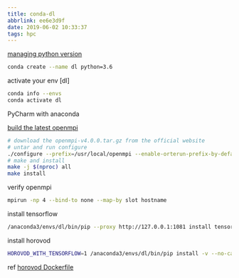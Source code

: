 ```yaml
---
title: conda-dl
abbrlink: ee6e3d9f
date: 2019-06-02 10:33:37
tags: hpc
---
```


[managing python version](https://conda.io/projects/conda/en/latest/user-guide/getting-started.html#managing-python)

```bash
conda create --name dl python=3.6
```

activate your env [dl]

```bash
conda info --envs
conda activate dl
```

PyCharm with anaconda

[build the latest openmpi](https://www.open-mpi.org/faq/?category=building#easy-build)

```bash
# download the openmpi-v4.0.0.tar.gz from the official website
# untar and run configure
./configure --prefix=/usr/local/openmpi --enable-orterun-prefix-by-default
# make and install
make -j $(nproc) all
make install
```

verify openmpi

```bash
mpirun -np 4 --bind-to none --map-by slot hostname
```

install tensorflow

```bash
/anaconda3/envs/dl/bin/pip --proxy http://127.0.0.1:1081 install tensorflow==1.13.1
```

install horovod

```bash
HOROVOD_WITH_TENSORFLOW=1 /anaconda3/envs/dl/bin/pip install -v --no-cache-dir horovod==0.16.2
```

ref [horovod Dockerfile](https://github.com/horovod/horovod/blob/master/Dockerfile)
